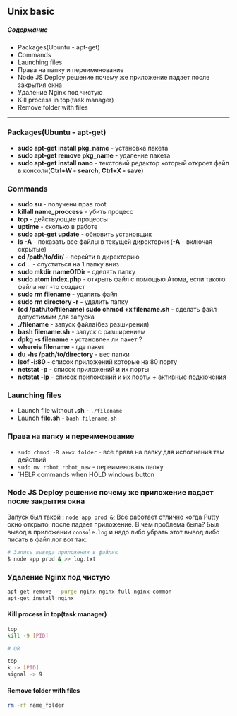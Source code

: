 ## Unix basic
##### Содержание
* Packages(Ubuntu - apt-get)
* Commands
* Launching files
* Права на папку и переименование
* Node JS Deploy решение почему же приложение падает после закрытия окна
* Удаление Nginx под чистую 
* Kill process in top(task manager)
* Remove folder with files

---

### Packages(Ubuntu - apt-get)
* **sudo apt-get install pkg_name** - установка пакета
* **sudo apt-get remove pkg_name** - удаление пакета
* **sudo apt-get install nano** - текстовий редактор который откроет файл в консоли(**Ctrl+W - search, Ctrl+X - save**)

### Commands
* **sudo su** - получени прав root
* **killall name_proccess** - убить процесс
* **top** - действующие процессы
* **uptime** - сколько в работе 
* **sudo apt-get update** - обновить установщик
* **ls -A** - показать все файлы в текущей директории (**-А** - включая скрытые)
* **cd /path/to/dir/** - перейти в директорию
* **cd ..** - спуститься на 1 папку вниз
* **sudo mkdir nameOfDir** - сделать папку 
* **sudo atom index.php** - открыть файл с помощью Атома, если такого файла нет -то создаст
* **sudo rm filename** - удалить файл
* **sudo rm directory -r** -  удалить папку
* **(cd /path/to/filename) sudo chmod +x filename.sh** - сделать файл допустимым для запуска
* **./filename** - запуск файла(без разширения)
* **bash filename.sh** - запуск с разширением
* **dpkg -s filename** - установлен ли пакет ?
* **whereis filename** - где пакет
* **du -hs /path/to/directory** - вес папки
* **lsof -i:80** - список приложений которые на 80 порту
* **netstat  -p** - список приложений и их порты
* **netstat  -lp** - список приложений и их порты + активные подкючения



### Launching files
* Launch file without **.sh** - `./filename`
* Launch **file.sh** - `bash filename.sh`

### Права на папку и переименование
* `sudo chmod -R a+wx folder` - все права на папку для исполнения там действий
* `sudo mv robot robot_new` - переименовать папку
* `HELP commands  when HOLD windows button

### Node JS Deploy решение почему же приложение падает после закрытия окна
Запуск был такой : `node app prod &`; Все работает отлично когда Putty окно открыто, после падает приложение. В чем проблема была? Был вывод в приложении `console.log` и надо либо убрать этот вывод либо писать в файл лог вот так:
```bash
# Запись вывода приложения в файлик
$ node app prod & >> log.txt
```

### Удаление Nginx под чистую 
```bash
apt-get remove --purge nginx nginx-full nginx-common
apt-get install nginx
```

#### Kill process in top(task manager)
```bash
top
kill -9 [PID]

# OR

top
k -> [PID]
signal -> 9
```

#### Remove folder with files

```bash
rm -rf name_folder
```